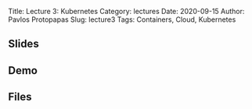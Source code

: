 Title: Lecture 3: Kubernetes
Category: lectures
Date: 2020-09-15
Author: Pavlos Protopapas
Slug: lecture3
Tags: Containers, Cloud, Kubernetes

## Slides

<!-- - [Lecture 3: Kubernetes | PDF]({attach}presentation/lecture3.pdf) 
- [Lecture 3: Kubernetes | PPTX]({attach}presentation/lecture3.pptx) -->


## Demo 
<!-- - [Demo : WebDB K8s]({filename}demo/lec3_demo_webdb_kub.ipynb)  -->

## Files 
<!-- - [hello_world_db_deployment.yml]({attach}demo/hello_world_db_deployment.yml)
- [hello_world_server_deployment.yml]({attach}demo/hello_world_server_deployment.yml)
 -->
